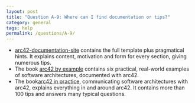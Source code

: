 ```yaml
---
layout: post
title: "Question A-9: Where can I find documentation or tips?"
category: general
tags: help
permalink: /questions/A-9/
---
```



* [arc42-documentation-site](http://docs.arc42.org) contains the full template plus
pragmatical hints. It explains content, motivation and form for every section, giving numerous
tips.
* The book [arc42 by example](https://leanpub.com/arc42byexample) contains six practical,
real-world examples of software architectures, documented with arc42.
* The book[arc42 in practice](https://leanpub.com/arc42inpractice), communicating software architectures with arc42, explains everything in and around arc42. It contains more than 100 tips
and answers many typical questions.
